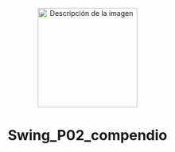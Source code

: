 <p align="center">
  <img width="200" height="200" src="https://github.com/Irishongki/GitHub_MarkDown_Practica01/assets/48756218/58dec1af-3d86-4464-b796-f75c48576c14" alt="Descripción de la imagen">
</p>
<h1 align="center"> Swing_P02_compendio </h1>
